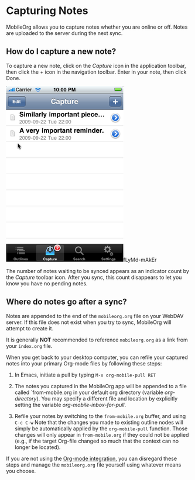 # Capturing Notes

MobileOrg allows you to capture notes whether you are online or
off. Notes are uploaded to the server during the next sync.

## How do I capture a new note?

To capture a new note, click on the *Capture* icon in the application
toolbar, then click the + icon in the navigation toolbar. Enter in
your note, then click Done.

![](img/capture-list.png)fLyMd-mAkEr

The number of notes waiting to be synced appears as an indicator count
by the *Capture* toolbar icon. After you sync, this count disappears to
let you know you have no pending notes.

## Where do notes go after a sync?

Notes are appended to the end of the `mobileorg.org` file on your WebDAV
server. If this file does not exist when you try to sync, MobileOrg
will attempt to create it.

It is generally **NOT** recommended to reference `mobileorg.org` as a
link from your `index.org` file.

When you get back to your desktop computer, you can refile your
captured notes into your primary Org-mode files by following these
steps:

1) In Emacs, initiate a pull by typing `M-x org-mobile-pull RET`

2) The notes you captured in the MobileOrg app will be appended to a
file called `from-mobile.org in your default org directory (variable
*org-directory*). You may specify a different file and location by
explicitly setting the variable *org-mobile-inbox-for-pull*.

3) Refile your notes by switching to the `from-mobile.org` buffer, and
using `C-c C-w` Note that the changes you made to existing outline nodes
will simply be automatically applied by the `org-mobile-pull`
function. Those changes will only appear in `from-mobile.org` if they
could not be applied (e.g., if the target Org-file changed so much
that the context can no longer be located).

If you are not using the
[Org-mode integration](IntegratingWithOrgMode.md), you can disregard
these steps and manage the `mobileorg.org` file yourself using whatever
means you choose.
